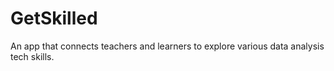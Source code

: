 # GetSkilled
An app that connects teachers and learners to explore various data analysis tech skills.
